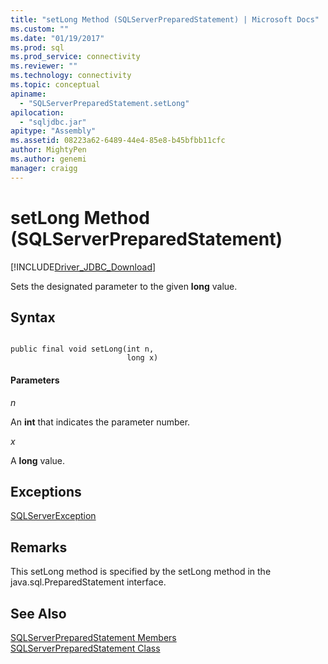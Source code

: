 ```yaml
---
title: "setLong Method (SQLServerPreparedStatement) | Microsoft Docs"
ms.custom: ""
ms.date: "01/19/2017"
ms.prod: sql
ms.prod_service: connectivity
ms.reviewer: ""
ms.technology: connectivity
ms.topic: conceptual
apiname: 
  - "SQLServerPreparedStatement.setLong"
apilocation: 
  - "sqljdbc.jar"
apitype: "Assembly"
ms.assetid: 08223a62-6489-44e4-85e8-b45bfbb11cfc
author: MightyPen
ms.author: genemi
manager: craigg
---
```

# setLong Method (SQLServerPreparedStatement)
[!INCLUDE[Driver_JDBC_Download](../../../includes/driver_jdbc_download.md)]

  Sets the designated parameter to the given **long** value.  
  
## Syntax  
  
```  
  
public final void setLong(int n,  
                          long x)  
```  
  
#### Parameters  
 *n*  
  
 An **int** that indicates the parameter number.  
  
 *x*  
  
 A **long** value.  
  
## Exceptions  
 [SQLServerException](../../../connect/jdbc/reference/sqlserverexception-class.md)  
  
## Remarks  
 This setLong method is specified by the setLong method in the java.sql.PreparedStatement interface.  
  
## See Also  
 [SQLServerPreparedStatement Members](../../../connect/jdbc/reference/sqlserverpreparedstatement-members.md)   
 [SQLServerPreparedStatement Class](../../../connect/jdbc/reference/sqlserverpreparedstatement-class.md)  
  
  

